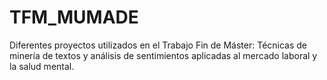 # TFM_MUMADE
Diferentes proyectos utilizados en el Trabajo Fin de Máster: Técnicas de minería de textos y análisis de sentimientos aplicadas al mercado laboral y la salud mental.
